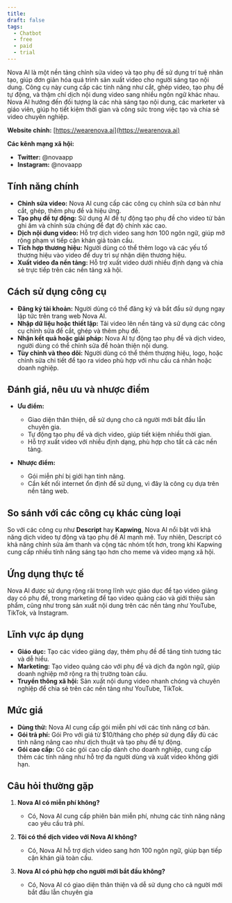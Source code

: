 ```yaml
---
title: 
draft: false
tags:
  - Chatbot
  - free
  - paid
  - trial
---
```

Nova AI là một nền tảng chỉnh sửa video và tạo phụ đề sử dụng trí tuệ nhân tạo, giúp đơn giản hóa quá trình sản xuất video cho người sáng tạo nội dung. Công cụ này cung cấp các tính năng như cắt, ghép video, tạo phụ đề tự động, và thậm chí dịch nội dung video sang nhiều ngôn ngữ khác nhau. Nova AI hướng đến đối tượng là các nhà sáng tạo nội dung, các marketer và giáo viên, giúp họ tiết kiệm thời gian và công sức trong việc tạo và chia sẻ video chuyên nghiệp.

**Website chính:** [https://wearenova.ai](https://wearenova.ai)

**Các kênh mạng xã hội:**

- **Twitter:** @novaapp
- **Instagram:** @novaapp

## Tính năng chính

- **Chỉnh sửa video:** Nova AI cung cấp các công cụ chỉnh sửa cơ bản như cắt, ghép, thêm phụ đề và hiệu ứng.
- **Tạo phụ đề tự động:** Sử dụng AI để tự động tạo phụ đề cho video từ bản ghi âm và chỉnh sửa chúng để đạt độ chính xác cao.
- **Dịch nội dung video:** Hỗ trợ dịch video sang hơn 100 ngôn ngữ, giúp mở rộng phạm vi tiếp cận khán giả toàn cầu.
- **Tích hợp thương hiệu:** Người dùng có thể thêm logo và các yếu tố thương hiệu vào video để duy trì sự nhận diện thương hiệu.
- **Xuất video đa nền tảng:** Hỗ trợ xuất video dưới nhiều định dạng và chia sẻ trực tiếp trên các nền tảng xã hội.

## Cách sử dụng công cụ

- **Đăng ký tài khoản:** Người dùng có thể đăng ký và bắt đầu sử dụng ngay lập tức trên trang web Nova AI.
- **Nhập dữ liệu hoặc thiết lập:** Tải video lên nền tảng và sử dụng các công cụ chỉnh sửa để cắt, ghép và thêm phụ đề.
- **Nhận kết quả hoặc giải pháp:** Nova AI tự động tạo phụ đề và dịch video, người dùng có thể chỉnh sửa để hoàn thiện nội dung.
- **Tùy chỉnh và theo dõi:** Người dùng có thể thêm thương hiệu, logo, hoặc chỉnh sửa chi tiết để tạo ra video phù hợp với nhu cầu cá nhân hoặc doanh nghiệp.

## Đánh giá, nêu ưu và nhược điểm

- **Ưu điểm:**
    
    - Giao diện thân thiện, dễ sử dụng cho cả người mới bắt đầu lẫn chuyên gia.
    - Tự động tạo phụ đề và dịch video, giúp tiết kiệm nhiều thời gian.
    - Hỗ trợ xuất video với nhiều định dạng, phù hợp cho tất cả các nền tảng.
- **Nhược điểm:**
    
    - Gói miễn phí bị giới hạn tính năng.
    - Cần kết nối internet ổn định để sử dụng, vì đây là công cụ dựa trên nền tảng web.

## So sánh với các công cụ khác cùng loại

So với các công cụ như **Descript** hay **Kapwing**, Nova AI nổi bật với khả năng dịch video tự động và tạo phụ đề AI mạnh mẽ. Tuy nhiên, Descript có khả năng chỉnh sửa âm thanh và cộng tác nhóm tốt hơn, trong khi Kapwing cung cấp nhiều tính năng sáng tạo hơn cho meme và video mạng xã hội.

## Ứng dụng thực tế

Nova AI được sử dụng rộng rãi trong lĩnh vực giáo dục để tạo video giảng dạy có phụ đề, trong marketing để tạo video quảng cáo và giới thiệu sản phẩm, cũng như trong sản xuất nội dung trên các nền tảng như YouTube, TikTok, và Instagram.

## Lĩnh vực áp dụng

- **Giáo dục:** Tạo các video giảng dạy, thêm phụ đề để tăng tính tương tác và dễ hiểu.
- **Marketing:** Tạo video quảng cáo với phụ đề và dịch đa ngôn ngữ, giúp doanh nghiệp mở rộng ra thị trường toàn cầu.
- **Truyền thông xã hội:** Sản xuất nội dung video nhanh chóng và chuyên nghiệp để chia sẻ trên các nền tảng như YouTube, TikTok.

## Mức giá

- **Dùng thử:** Nova AI cung cấp gói miễn phí với các tính năng cơ bản.
- **Gói trả phí:** Gói Pro với giá từ $10/tháng cho phép sử dụng đầy đủ các tính năng nâng cao như dịch thuật và tạo phụ đề tự động.
- **Gói cao cấp:** Có các gói cao cấp dành cho doanh nghiệp, cung cấp thêm các tính năng như hỗ trợ đa người dùng và xuất video không giới hạn.

## Câu hỏi thường gặp

1. **Nova AI có miễn phí không?**
    
    - Có, Nova AI cung cấp phiên bản miễn phí, nhưng các tính năng nâng cao yêu cầu trả phí.
2. **Tôi có thể dịch video với Nova AI không?**
    
    - Có, Nova AI hỗ trợ dịch video sang hơn 100 ngôn ngữ, giúp bạn tiếp cận khán giả toàn cầu.
3. **Nova AI có phù hợp cho người mới bắt đầu không?**
    
    - Có, Nova AI có giao diện thân thiện và dễ sử dụng cho cả người mới bắt đầu lẫn chuyên gia